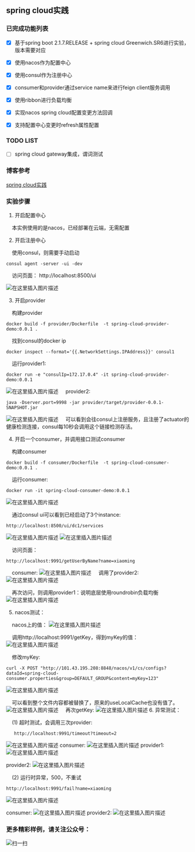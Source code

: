 ## spring cloud实践

### 已完成功能列表
- [x] 基于spring boot 2.1.7.RELEASE + spring cloud Greenwich.SR6进行实验，版本需要对应
- [x] 使用nacos作为配置中心
- [x] 使用consul作为注册中心
- [x] consumer和provider通过service name来进行feign client服务调用
- [x] 使用ribbon进行负载均衡
- [x] 实现nacos spring cloud配置变更方法回调
- [x] 支持配置中心变更时refresh属性配置


### TODO LIST
- [ ] spring cloud gateway集成，谓词测试

### 博客参考
[spring cloud实践](https://blog.csdn.net/ac_dao_di/article/details/126070583)


### 实验步骤
1. 开启配置中心

&nbsp;&nbsp;&nbsp;&nbsp;本实例使用的是nacos，已经部署在云端，无需配置

2. 开启注册中心

&nbsp;&nbsp;&nbsp;&nbsp;使用consul，则需要手动启动
```
consul agent -server -ui -dev
```

&nbsp;&nbsp;&nbsp;&nbsp;访问页面：
http://localhost:8500/ui

![在这里插入图片描述](https://img-blog.csdnimg.cn/7a20457796044a97a2c17610fa13b3aa.png#pic_center)


3. 开启provider

&nbsp;&nbsp;&nbsp;&nbsp;构建provider
```
docker build -f provider/Dockerfile  -t spring-cloud-provider-demo:0.0.1 .
```

&nbsp;&nbsp;&nbsp;&nbsp;找到consul的docker ip
```
docker inspect --format='{{.NetworkSettings.IPAddress}}' consul1
```

&nbsp;&nbsp;&nbsp;&nbsp;运行provider1:
```
docker run -e "consulIp=172.17.0.4" -it spring-cloud-provider-demo:0.0.1
```

![在这里插入图片描述](https://img-blog.csdnimg.cn/1992ce5e337d40458ee8e69cc9dcfdd3.png#pic_center)
&nbsp;&nbsp;&nbsp;&nbsp;provider2:
```
java -Dserver.port=9998 -jar provider/target/provider-0.0.1-SNAPSHOT.jar
```
![在这里插入图片描述](https://img-blog.csdnimg.cn/a39c574ee7a04961955c5f2809ff58cb.png#pic_center)
&nbsp;&nbsp;&nbsp;&nbsp;可以看到会往consul上注册服务，且注册了actuator的健康检测连接，consul每10秒会调用这个链接检测存活。


4. 开启一个consumer，并调用接口测试consumer

&nbsp;&nbsp;&nbsp;&nbsp;构建consumer
```
docker build -f consumer/Dockerfile  -t spring-cloud-consumer-demo:0.0.1 .
```


&nbsp;&nbsp;&nbsp;&nbsp;运行consumer:
```
docker run -it spring-cloud-consumer-demo:0.0.1
```


![在这里插入图片描述](https://img-blog.csdnimg.cn/7039ce77fb784938954eba642590e800.png#pic_center)


&nbsp;&nbsp;&nbsp;&nbsp;通过consul ui可以看到已经启动了3个instance:
```
http://localhost:8500/ui/dc1/services
```
![在这里插入图片描述](https://img-blog.csdnimg.cn/1887dce0170a4712aae2245e1a1add82.png#pic_center)
![在这里插入图片描述](https://img-blog.csdnimg.cn/0ea7fc5210754a84b48dd98cc726fc3f.png#pic_center)


&nbsp;&nbsp;&nbsp;&nbsp;访问页面：
```
http://localhost:9991/getUserByName?name=xiaoming
```

&nbsp;&nbsp;&nbsp;&nbsp;consumer:
![在这里插入图片描述](https://img-blog.csdnimg.cn/ffe0badf0647426d841f79c3885a4c66.png#pic_center)
&nbsp;&nbsp;&nbsp;&nbsp;调用了provider2:
![在这里插入图片描述](https://img-blog.csdnimg.cn/f3e0bc43ef944049be092407b6c568d2.png#pic_center)

&nbsp;&nbsp;&nbsp;&nbsp;再次访问，则调用provider1：说明底层使用roundrobin负载均衡
![在这里插入图片描述](https://img-blog.csdnimg.cn/7601eba2b3664c80ad794941a9338cbe.png#pic_center)

5. nacos测试：

&nbsp;&nbsp;&nbsp;&nbsp;nacos上的值：
![在这里插入图片描述](https://img-blog.csdnimg.cn/23f66819f7e04500bdd952fa8c78e785.png#pic_center)

&nbsp;&nbsp;&nbsp;&nbsp;调用http://localhost:9991/getKey，得到myKey的值：
![在这里插入图片描述](https://img-blog.csdnimg.cn/a882bb2439f7424db0c7cff0879130ab.png#pic_center)

&nbsp;&nbsp;&nbsp;&nbsp;修改myKey:
```
curl -X POST "http://101.43.195.208:8848/nacos/v1/cs/configs?dataId=spring-cloud-consumer.properties&group=DEFAULT_GROUP&content=myKey=123"
```

![在这里插入图片描述](https://img-blog.csdnimg.cn/b62ae5f9c33f45ffb0037ca242d35708.png#pic_center)

&nbsp;&nbsp;&nbsp;&nbsp;可以看到整个文件内容都被替换了，原来的useLocalCache也没有值了。
![在这里插入图片描述](https://img-blog.csdnimg.cn/7f304912f82244c180afb12b9cf6d83a.png#pic_center)
&nbsp;&nbsp;&nbsp;&nbsp;再次getKey:
![在这里插入图片描述](https://img-blog.csdnimg.cn/968e611fe0a14a9198a31e4e08c30dcc.png#pic_center)
6. 异常测试：
   

&nbsp;&nbsp;&nbsp;&nbsp;(1) 超时测试，会调用三次provider:

```
   http://localhost:9991/timeout?timeout=2

```

   ![在这里插入图片描述](https://img-blog.csdnimg.cn/97c4878b97a141cc8958539f84662351.png#pic_center)
   consumer:
   ![在这里插入图片描述](https://img-blog.csdnimg.cn/e63297114fe342c28af4fe59b48bb4fa.png#pic_center)
   provider1:
   ![在这里插入图片描述](https://img-blog.csdnimg.cn/1303f0993bfc45b8829e23ba6669fa21.png#pic_center)


provider2:
![在这里插入图片描述](https://img-blog.csdnimg.cn/dbb66af8d1944ed4b4636693ea178920.png#pic_center)


&nbsp;&nbsp;&nbsp;&nbsp;(2) 运行时异常，500，不重试

```
http://localhost:9991/fail?name=xiaoming

```

![在这里插入图片描述](https://img-blog.csdnimg.cn/cad1e02a8fa840fb98943eac97f82444.png#pic_center)

consumer:
![在这里插入图片描述](https://img-blog.csdnimg.cn/45bf085cc91f4a259a7f30fb9fc1a44b.png#pic_center)
provider2:
![在这里插入图片描述](https://img-blog.csdnimg.cn/448a71cfb04848668ade04611d926ccc.png#pic_center)


### 更多精彩样例，请关注公众号：
![扫一扫](https://img-blog.csdnimg.cn/e021faa547534e0080356b65d995b6f8.png?x-oss-process=image/watermark,type_ZHJvaWRzYW5zZmFsbGJhY2s,shadow_50,text_Q1NETiBAYWNfZGFvX2Rp,size_20,color_FFFFFF,t_70,g_se,x_16#pic_center)


